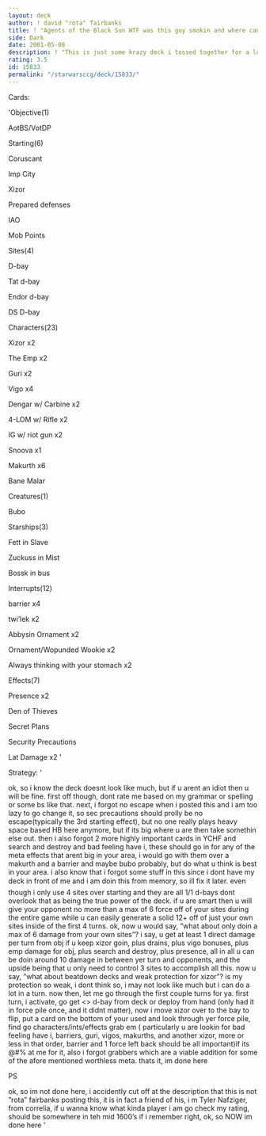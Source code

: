 ```yaml
---
layout: deck
author: ! david "rota" fairbanks
title: ! "Agents of the Black Sun WTF was this guy smokin and where can i get some"
side: Dark
date: 2001-05-08
description: ! "This is just some krazy deck i tossed together for a local tourney.  It could use a little work and some thought behind it, but m’eh, i’m WAY too lazy to do all that work.  Its not bad, 4-2 here in correlia, not an easy region.  BTW, for all u &"
rating: 3.5
id: 15833
permalink: "/starwarsccg/deck/15833/"
---
```

Cards: 

'Objective(1)

AotBS/VotDP


Starting(6)

Coruscant

Imp City

Xizor

Prepared defenses

IAO

Mob Points


Sites(4)

 D-bay

Tat d-bay

Endor d-bay

DS D-bay


Characters(23)

Xizor x2

The Emp x2

Guri x2

Vigo x4

Dengar w/ Carbine x2

4-LOM w/ Rifle x2

IG w/ riot gun x2

Snoova x1

Makurth x6

Bane Malar


Creatures(1)

Bubo


Starships(3)

Fett in Slave

Zuckuss in Mist

Bossk in bus


Interrupts(12)

barrier x4

twi’lek x2

Abbysin Ornament x2

Ornament/Wopunded Wookie x2

Always thinking with your stomach x2


Effects(7)

Presence x2

Den of Thieves

Secret Plans

Security Precautions

Lat Damage x2 '

Strategy: '

ok, so i know the deck doesnt look like much, but if u arent an idiot then u will be fine.  first off though, dont rate me based on my grammar or spelling or some bs like that. next, i forgot no escape when i posted this and i am too lazy to go change it, so sec precautions should prolly be no escape(typically the 3rd starting effect), but no one really plays heavy space based HB here anymore, but if its big where u are then take somethin else out.  then i also forgot 2 more highly important cards in YCHF and search and destroy and bad feeling have i, these should go in for any of the meta effects that arent big in your area, i would go with them over a makurth and a barrier and maybe bubo probably, but do what u think is best in your area.  i also know that i forgot some stuff in this since i dont have my deck in front of me and i am doin this from memory, so ill fix it later.  even though i only use 4 sites over starting and they are all 1/1 d-bays dont overlook that as being the true power of the deck.  if u are smart then u will give your opponent no more than a max of 6 force off of your sites during the entire game while u can easily generate a solid 12+ off of just your own sites inside of the first 4 turns.  ok, now u would say, ”what about only doin a max of 6 damage from your own sites”?  i say, u get at least 1 direct damage per turn from obj if u keep xizor goin, plus drains, plus vigo bonuses, plus emp damage for obj, plus search and destroy, plus presence, all in all u can be doin around 10 damage in between yer turn and opponents, and the upside being that u only need to control 3 sites to accomplish all this.  now u say, ”what about beatdown decks and weak protection for xizor”?  is my protection so weak, i dont think so, i may not look like much but i can do a lot in a turn.  now then, let me go through the first couple turns for ya.  first turn, i activate, go get <> d-bay from deck or deploy from hand (only had it in force pile once, and it didnt matter), now i move xizor over to the bay to flip, put a card on the bottom of your used and look through yer force pile, find go characters/ints/effects grab em ( particularly u are lookin for bad feeling have i, barriers, guri, vigos, makurths, and another xizor, more or less in that order, barrier and 1 force left back should be all important)if its @#$% leave it and wait a turn not a big deal, now u are done, there go.  they usually leave poor defenseless(hehe) xizor all alone and try to set up on there own play style for obj etc, especially since they only get their starting force +1 and that not much of a beatdown against a 5 power +destiny ground tank who has high immunity and denies them a destiny, most people thinks its better to stay away, they normally deploy some guys and start to set up and/or draw, back to u.  heres where u have to start pickin yer spots, thats the only real power of the deck.  look for bad feeling and get it quick from obj/twi leks and get it down, u are now playing defensive to loll yer opponent into leaving u an opening or feebily trying to come to u. ok, so now yer 2nd turn, u typically get 7+ what they give u in generation, now u hit them for 1 off the obj and 1 to drain, drop a card from habd to see whats in force and start lookin for helpful cards in the match-up this should become a priority, now pull a second d-bay and drop emp at coruscant + move xizor if u got an emp, otherwise xizor chills and u deploy a vigo and/or some monkey to another d-bay,now then u draw down to where u wanted from what u saw before u need to be looking for twi lek, vigos, and presences along with the 1st turn tech now.  then it goes to them, they keep settin up since they only have 2+ their own sites for activation most still consider it an unwise move to come after me this soon(their mistake), they drain and deploy then draw and are done.  back to u, u keep lookin for cards with obj if its stil flipped(every turn that its flipped u cycle cards, its tech), now keep lookin for drain modifiers and pull another site and weakly deploy to it, u should be doin 3-4 cards damage at the lowest end if no battles came up yet, they will be forced to do somethin about this now as u deprive them of force and can easily now generate 12+ force independently thus making them fear the beatdown as u havent deployed heavy yet(u should have bad feelong, barriers, and solid characters by now, dont spend them to deploy too heavy, just sit back a couple extra turns if its necessary to build a solid hand, but try to keep the size low), now u start the mental half of these games, always look through your force and always seem dissapointed when u do regardless of what is or isnt in there, keep your hand size as low as possible and ask constant question but avoid ones that will cause them to potentially see flaws in their own set up, look for weak points and start to try and avoid battles that will cause u to tip your hand or show your true prowess in battle from hunters w/ guns, obj bonuses in attrtions, and sheer force of beatdown due to the severe lospidedness in activation, now play on your heels and try to look like even u dont understand what u are doin, do your steady damage and force them too come too u or spread to keep up, now u give them the table and wait to strike.  they should continue to set themselves up as u will have slowed tjem, down by only giving them 3-4 force and by doing damage to force them to conserve cards, now is when most people think that u are weak and will try to finish u quickly before their chance for a huge victory goes away,normal skill level of players or even better ones who think u are weak will normally in there first few turns try to toss out luke or take down xizor to avooid the advantage your obj gives u in damage races, barriers are power here as u can back up your fighting force and they will have a much more difficult time of it plus your obj makes them lose more people and your d-bays have high costs to move to or from (especially endor/ds, ouch), now then as they begin to spread out or try to take u out now is when your massive activation of somewhere near 15-20 after the first 5 or less turns lets u deal massive damage off of a single battle and thgis is where the few ints and characters get to show what they can really do, 4-LOM and wounded wookies say that your opponents EPs dont do anything so why fear em, IG gives another destiny and caps weak people for attrition or power, dengar shoots twice and trackin is easy with card cycling ability so get rid of those pesky mains, snoova is big and cheap, guri stops destines from piling up, and makurths can be a steady 5 force for 3, while they vigos give 3 power and soak up decent attrition with guri around, for around 25 or a little more (which seems like a lot but is really only 1 or maybe 2 turns max of ativation) u can have upwards of 30 or more power while u deny the opponent extra destiny, pick off their characters with hunters, cancel text and immunity multiple ways, and u have massive attrion if u can keep the obj flipped.  what i am sayin here is normally if u set up well and play well then u can have a steady amount of damage each turn while choosing a place to deal massive amounts of battle damage and character losses in a single battle as well.  if your opponent tries to keep up with your previously described 10+ damage per turn once set up they will have to spread or try a beatdown (eithe rof which = a solid chance at a swift victory for u) or they will have to respect the beatdown pssibility and try to conserve power and sites(both of which can be gotten around with smart plays) in which case u can deal more damage as well as have much less commitment to cards on table allowing more fodder losses for u and much less for them.  anyway, i talk to much and i dont know that anyone understood that crap or will play/alter the deck correctly anyway so wtf do i even bother, o ya and for all u monkey s who will make assanine remarks about this deck design it was made for correlia, not wherever u are so if it is missing meta for your area and has something u think is useless the tailor it to your needs and dont @#$% at me for it, also i forgot grabbers which are a viable addition for some of the afore mentioned worthless meta.  thats it, im done here


PS

ok, so im not done here, i accidently cut off at the description that this is not ”rota” fairbanks posting this, it is in fact a friend of his, i m Tyler Nafziger, from correlia, if u wanna know what kinda player i am go check my rating, should be somewhere in teh mid 1600’s if i remember right, ok, so NOW im done here '
